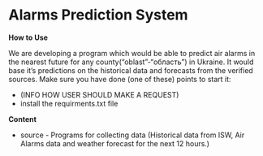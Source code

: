 # Alarms Prediction System

**How to Use**

We are developing a program which would be able to predict air alarms in the nearest future for any county(“oblast”-“область”) in Ukraine. It would base it’s predictions on the historical data and forecasts from the verified sources.
Make sure you have done (one of these) points to start it:
* (INFO HOW USER SHOULD MAKE A REQUEST) 
* install the requirments.txt file


**Content**
* source - Programs for collecting data (Historical data from ISW, Air Alarms data and weather forecast for the next 12 hours.)
